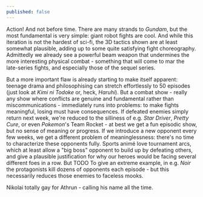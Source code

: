 ```yaml
---
published: false
---
```


Action! And not before time. There are many strands to *Gundam*, but the most fundamental is very simple: giant robot fights are cool. And while this iteration is not the hardest of sci-fi, the 3D tactics shown are at least somewhat plausible, adding up to some quite satisfying fight choreography. Admittedly we already see a powerful beam weapon that undermines the more interesting physical combat - something that will come to mar the late-series fights, and especially those of the sequel series.

But a more important flaw is already starting to make itself apparent: teenage drama and philosophising can stretch effortlessly to 50 episodes (just look at *Kimi ni Todoke* or, heck, *Haruhi*). But a combat show - really any show where conflicts are genuine and fundamental rather than miscommunications - immediately runs into problems: to make fights meaningful, losing must have consequences. If defeated enemies simply return next week, we're reduced to the silliness of e.g. *Star Driver*, *Pretty Cure*, or even *Pokemon*'s Team Rocket - at best we get a fun episodic show, but no sense of meaning or progress. If we introduce a new opponent every few weeks, we get a different problem of meaninglessness: there's no time to characterize these opponents fully. Sports animé love tournament arcs, which at least allow a "big boss" opponent to build up by defeating others, and give a plausible justification for why our heroes would be facing several different foes in a row. But  TODO To give an extreme example, in e.g. *Noir* the protagonists kill dozens of opponents each episode - but this necessarily reduces those enemies to faceless mooks.

Nikolai totally gay for Athrun - calling his name all the time.